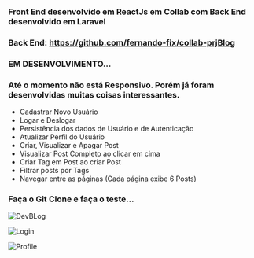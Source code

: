 ### Front End desenvolvido em ReactJs em Collab com Back End desenvolvido em Laravel

### Back End: https://github.com/fernando-fix/collab-prjBlog

### EM DESENVOLVIMENTO...

### Até o momento não está Responsivo. Porém já foram desenvolvidas muitas coisas interessantes.

<ul>
  <li>Cadastrar Novo Usuário</li>
  <li>Logar e Deslogar</li>
  <li>Persistência dos dados de Usuário e de Autenticação</li>
  <li>Atualizar Perfil do Usuário</li>
  <li>Criar, Visualizar e Apagar Post</li>
  <li>Visualizar Post Completo ao clicar em cima</li>
  <li>Criar Tag em Post ao criar Post</li>
  <li>Filtrar posts por Tags</li>
  <li>Navegar entre as páginas (Cada página exibe 6 Posts)</li>
</ul>

### Faça o Git Clone e faça o teste...

![DevBLog](https://github.com/Paulo-Pacheco-Junior/collab-prjblog-reactjs/assets/78752003/5a560701-9883-4198-8731-07f8ceedff17)

![Login](https://github.com/Paulo-Pacheco-Junior/collab-prjblog-reactjs/assets/78752003/417cbe61-5298-4e01-a5cd-20fc37a43e7f)

![Profile](https://github.com/Paulo-Pacheco-Junior/collab-prjblog-reactjs/assets/78752003/b04f1a8b-b4b9-4a79-801f-8d0187425c09)

